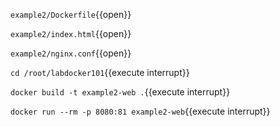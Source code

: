 `example2/Dockerfile`{{open}}

`example2/index.html`{{open}}

`example2/nginx.conf`{{open}}

`cd /root/labdocker101`{{execute interrupt}}

`docker build -t example2-web .`{{execute interrupt}}

`docker run --rm -p 8080:81 example2-web`{{execute interrupt}}
